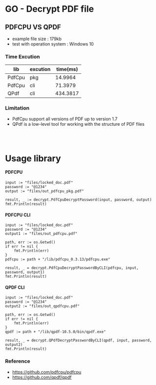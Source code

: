 # GO - Decrypt PDF file

## PDFCPU VS QPDF

- example file size : 179kb
- test with operation system : Windows 10

### Time Excution
|lib|excution|time(ms)|
|---|---|---|
|PdfCpu|pkg|14.9964|
|PdfCpu|cli|71.3979|
|QPdf|cli|434.3817|

### Limitation
- PdfCpu support all versions of PDF up to version 1.7
- QPdf is a low-level tool for working with the structure of PDF files

<br>
<br>

# Usage library

#### PDFCPU
```
input := "files/locked_doc.pdf"
password := "@1234"
output := "files/out_pdfcpu_pkg.pdf"

result, _ := decrypt.PdfCpuDecryptPassword(input, password, output)
fmt.Println(result)
```

#### PDFCPU CLI
```
input := "files/locked_doc.pdf"
password := "@1234"
output1 := "files/out_pdfcpu.pdf"

path, err := os.Getwd()
if err != nil {
    fmt.Println(err)
}
pdfcpu := path + "/lib/pdfcpu_0.3.13/pdfcpu.exe"

result, _ = decrypt.PdfCpuDecryptPasswordByCLI(pdfcpu, input, password, output1)
fmt.Println(result)
```

#### QPDF CLI
```
input := "files/locked_doc.pdf"
password := "@1234"
output2 := "files/out_qpdfcpu.pdf"

path, err := os.Getwd()
if err != nil {
    fmt.Println(err)
}
qpdf := path + "/lib/qpdf-10.5.0/bin/qpdf.exe"

result, _ = decrypt.QPdfDecryptPasswordByCLI(qpdf, input, password, output2)
fmt.Println(result)
```

### Reference
- https://github.com/pdfcpu/pdfcpu
- https://github.com/qpdf/qpdf